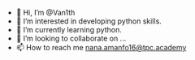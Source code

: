 - 👋 Hi, I’m @Van1th
- 👀 I’m interested in developing python skills.
- 🌱 I’m currently learning python.
- 💞️ I’m looking to collaborate on ...
- 📫 How to reach me nana.amanfo16@tpc.academy
